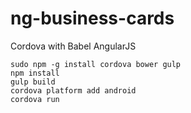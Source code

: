 # ng-business-cards

Cordova with Babel AngularJS

```shell
sudo npm -g install cordova bower gulp
npm install
gulp build
cordova platform add android
cordova run
```


